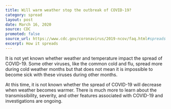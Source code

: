 ```yaml
---
title: Will warm weather stop the outbreak of COVID-19?
category: spread
layout: post
date: March 16, 2020
source: CDC
promoted: false
source_url: https://www.cdc.gov/coronavirus/2019-ncov/faq.html#spreads
excerpt: How it spreads
---
```


It is not yet known whether weather and temperature impact the spread of COVID-19. Some other viruses, like the common cold and flu, spread more during cold weather months but that does not mean it is impossible to become sick with these viruses 
during other months.  

At this time, it is not known whether the spread of COVID-19 will decrease when weather becomes warmer. There is much more to learn about the transmissibility, severity, and other features associated with COVID-19 and 
investigations are ongoing.

